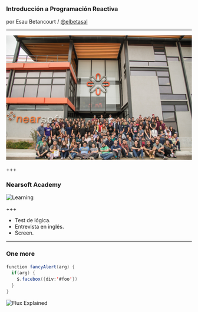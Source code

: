 ### Introducción a Programación Reactiva

por Esau Betancourt / [@elbetasal](https://twitter.com/elbetasal)

---


<img src="assets/images/team.jpg" >

+++
### Nearsoft Academy 

![Learning](https://media1.tenor.com/images/5b04f7e51bd8659b985b8aa4f86ffedc/tenor.gif?itemid=4472291)

+++ 
* Test de lógica.
* Entrevista en inglés.
* Screen.



---

### One more 

```java
function fancyAlert(arg) {
  if(arg) {
    $.facebox({div:'#foo'})
  }
}
```

![Flux Explained](https://facebook.github.io/flux/img/flux-simple-f8-diagram-explained-1300w.png)